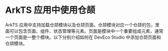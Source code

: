 # ArkTS 应用中使用仓颉

ArkTS 应用中支持加载仓颉模块以及仓颉页面。仓颉模块对应一个仓颉的包，里面可以包含页面、组件、状态管理等元素。页面是模块中一个重要组成元素，通常一个页面是一整个模块。以下分别介绍如何在 DevEco Studio 中添加仓颉页面和仓颉模块。
